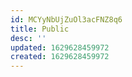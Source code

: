 ```yaml
---
id: MCYyNbUjZuOl3acFNZ8q6
title: Public
desc: ''
updated: 1629628459972
created: 1629628459972
---
```



